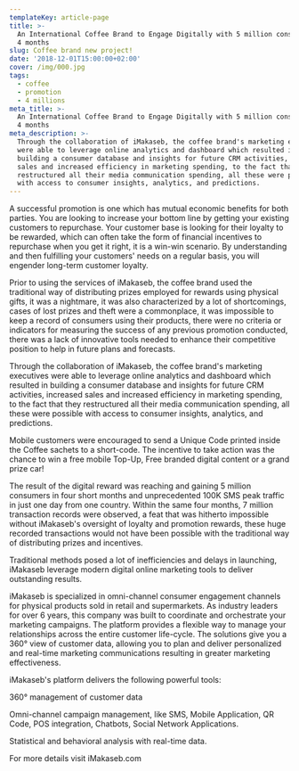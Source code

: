 ```yaml
---
templateKey: article-page
title: >-
  An International Coffee Brand to Engage Digitally with 5 million consumers in
  4 months
slug: Coffee brand new project!
date: '2018-12-01T15:00:00+02:00'
cover: /img/000.jpg
tags:
  - coffee
  - promotion
  - 4 millions
meta_title: >-
  An International Coffee Brand to Engage Digitally with 5 million consumers in
  4 months
meta_description: >-
  Through the collaboration of iMakaseb, the coffee brand's marketing executives
  were able to leverage online analytics and dashboard which resulted in
  building a consumer database and insights for future CRM activities, increased
  sales and increased efficiency in marketing spending, to the fact that they
  restructured all their media communication spending, all these were possible
  with access to consumer insights, analytics, and predictions.
---
```

A successful promotion is one which has mutual economic benefits for both parties. You are looking to increase your bottom line by getting your existing customers to repurchase. Your customer base is looking for their loyalty to be rewarded, which can often take the form of financial incentives to repurchase when you get it right, it is a win-win scenario. By understanding and then fulfilling your customers' needs on a regular basis, you will engender long-term customer loyalty.  



Prior to using the services of iMakaseb, the coffee brand used the traditional way of distributing prizes employed for rewards using physical gifts, it was a nightmare, it was also characterized by a lot of shortcomings, cases of lost prizes and theft were a commonplace, it was impossible to keep a record of consumers using their products, there were no criteria or indicators for measuring the success of any previous promotion conducted, there was a lack of innovative tools needed to enhance their competitive position to help in future plans and forecasts.



Through the collaboration of iMakaseb, the coffee brand's marketing executives were able to leverage online analytics and dashboard which resulted in building a consumer database and insights for future CRM activities, increased sales and increased efficiency in marketing spending, to the fact that they restructured all their media communication spending, all these were possible with access to consumer insights, analytics, and predictions. 



Mobile customers were encouraged to send a Unique Code printed inside the Coffee sachets to a short-code. The incentive to take action was the chance to win a free mobile Top-Up, Free branded digital content or a grand prize car!



The result of the digital reward was reaching and gaining 5 million consumers in four short months and unprecedented 100K SMS peak traffic in just one day from one country. Within the same four months, 7 million transaction records were observed, a feat that was hitherto impossible without iMakaseb's oversight of loyalty and promotion rewards, these huge recorded transactions would not have been possible with the traditional way of distributing prizes and incentives.  



Traditional methods posed a lot of inefficiencies and delays in launching, iMakaseb leverage modern digital online marketing tools to deliver outstanding results.



iMakaseb is specialized in omni-channel consumer engagement channels for physical products sold in retail and supermarkets. As industry leaders for over 6 years, this company was built to coordinate and orchestrate your marketing campaigns. The platform provides a flexible way to manage your relationships across the entire customer life-cycle. The solutions give you a 360° view of customer data, allowing you to plan and deliver personalized and real-time marketing communications resulting in greater marketing effectiveness.  



iMakaseb's platform delivers the following powerful tools: 

360° management of customer data 

Omni-channel campaign management, like SMS, Mobile Application, QR Code, POS integration, Chatbots, Social Network Applications.

Statistical and behavioral analysis with real-time data. 

For more details visit iMakaseb.com
